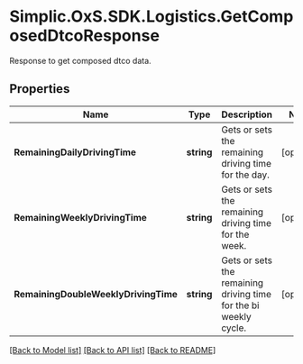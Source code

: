 # Simplic.OxS.SDK.Logistics.GetComposedDtcoResponse
Response to get composed dtco data.

## Properties

Name | Type | Description | Notes
------------ | ------------- | ------------- | -------------
**RemainingDailyDrivingTime** | **string** | Gets or sets the remaining driving time for the day. | [optional] 
**RemainingWeeklyDrivingTime** | **string** | Gets or sets the remaining driving time for the week. | [optional] 
**RemainingDoubleWeeklyDrivingTime** | **string** | Gets or sets the remaining driving time for the bi weekly cycle. | [optional] 

[[Back to Model list]](../README.md#documentation-for-models) [[Back to API list]](../README.md#documentation-for-api-endpoints) [[Back to README]](../README.md)

